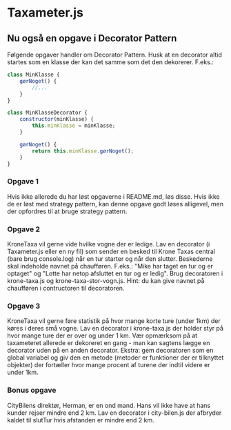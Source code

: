 # Taxameter.js
## Nu også en opgave i Decorator Pattern

Følgende opgaver handler om Decorator Pattern. Husk at en decorator altid startes som en klasse der kan det samme som det den dekorerer. F.eks.:
```javascript
class MinKlasse {
    gørNoget() {
        //...
    }
}

class MinKlasseDecorator {
    constructor(minKlasse) {
        this.minKlasse = minKlasse;
    }

    gørNoget() {
        return this.minKlasse.gørNoget();
    }
}
```

### Opgave 1
Hvis ikke allerede du har løst opgaverne i README.md, løs disse. Hvis ikke de er løst med strategy pattern, kan denne opgave godt løses alligevel, men der opfordres til at bruge strategy pattern.

### Opgave 2
KroneTaxa vil gerne vide hvilke vogne der er ledige. Lav en decorator (i Taxameter.js eller en ny fil) som sender en besked til Krone Taxas central (bare brug console.log) når en tur starter og når den slutter. Beskederne skal indeholde navnet på chaufføren. F.eks.: "Mike har taget en tur og er optaget" og "Lotte har netop afsluttet en tur og er ledig". Brug decoratoren i krone-taxa.js og krone-taxa-stor-vogn.js.
Hint: du kan give navnet på chaufføren i contructoren til decoratoren.

### Opgave 3
KroneTaxa vil gerne føre statistik på hvor mange korte ture (under 1km) der køres i deres små vogne. Lav en decorator i krone-taxa.js der holder styr på hvor mange ture der er over og under 1 km. Vær opmærksom på at taxameteret allerede er dekoreret en gang - man kan sagtens lægge en decorator uden på en anden decorator.
Ekstra: gem decoratoren som en global variabel og giv den en metode (metoder er funktioner der er tilknyttet objekter) der fortæller hvor mange procent af turene der indtil videre er under 1km.

### Bonus opgave
CityBilens direktør, Herman, er en ond mand. Hans vil ikke have at hans kunder rejser mindre end 2 km. Lav en decorator i city-bilen.js der afbryder kaldet til slutTur hvis afstanden er mindre end 2 km.
